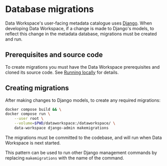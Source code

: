 # Database migrations

Data Workspace's user-facing metadata catalogue uses [Django](https://www.djangoproject.com/). When developing Data Workspace, if a change is made to Django's models, to reflect this change in the metadata database, migrations must be created and run.


## Prerequisites and source code

To create migrations you must have the Data Workspace prerequisites and cloned its source code. See [Running locally](running-locally.md) for details.


## Creating migrations

After making changes to Django models, to create any required migrations:

```bash
docker compose build && \
docker compose run \
    --user root \
    --volume=$PWD/dataworkspace:/dataworkspace/ \
    data-workspace django-admin makemigrations
```

The migrations must be committed to the codebase, and will run when Data Workspace is next started.

This pattern can be used to run other Django management commands by replacing `makemigrations` with the name of the command.
